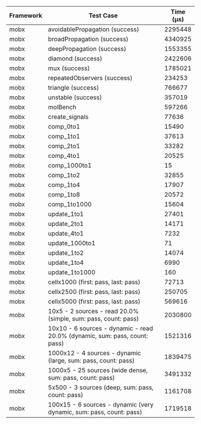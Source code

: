 | Framework | Test Case | Time (μs) |
| --- | --- | --- |
| mobx | avoidablePropagation (success) | 2295448 |
| mobx | broadPropagation (success) | 4340925 |
| mobx | deepPropagation (success) | 1553355 |
| mobx | diamond (success) | 2422606 |
| mobx | mux (success) | 1785021 |
| mobx | repeatedObservers (success) | 234253 |
| mobx | triangle (success) | 766677 |
| mobx | unstable (success) | 357019 |
| mobx | molBench | 597266 |
| mobx | create_signals | 77636 |
| mobx | comp_0to1 | 15490 |
| mobx | comp_1to1 | 37613 |
| mobx | comp_2to1 | 33282 |
| mobx | comp_4to1 | 20525 |
| mobx | comp_1000to1 | 15 |
| mobx | comp_1to2 | 32855 |
| mobx | comp_1to4 | 17907 |
| mobx | comp_1to8 | 20572 |
| mobx | comp_1to1000 | 15604 |
| mobx | update_1to1 | 27401 |
| mobx | update_2to1 | 14171 |
| mobx | update_4to1 | 7232 |
| mobx | update_1000to1 | 71 |
| mobx | update_1to2 | 14074 |
| mobx | update_1to4 | 6990 |
| mobx | update_1to1000 | 160 |
| mobx | cellx1000 (first: pass, last: pass) | 72713 |
| mobx | cellx2500 (first: pass, last: pass) | 250705 |
| mobx | cellx5000 (first: pass, last: pass) | 569616 |
| mobx | 10x5 - 2 sources - read 20.0% (simple, sum: pass, count: pass) | 2030800 |
| mobx | 10x10 - 6 sources - dynamic - read 20.0% (dynamic, sum: pass, count: pass) | 1521316 |
| mobx | 1000x12 - 4 sources - dynamic (large, sum: pass, count: pass) | 1839475 |
| mobx | 1000x5 - 25 sources (wide dense, sum: pass, count: pass) | 3491332 |
| mobx | 5x500 - 3 sources (deep, sum: pass, count: pass) | 1161708 |
| mobx | 100x15 - 6 sources - dynamic (very dynamic, sum: pass, count: pass) | 1719518 |

